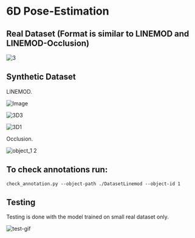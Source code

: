 # 6D Pose-Estimation

## Real Dataset (Format is similar to LINEMOD and LINEMOD-Occlusion)

![3](https://user-images.githubusercontent.com/61361845/177278919-cd53068f-c53e-4c33-9107-ce7544804f0c.png)


## Synthetic Dataset

LINEMOD.

![Image](https://user-images.githubusercontent.com/61361845/188304799-e076f6a4-8acf-498d-b588-51cabd1afa29.png)

![3D3](https://user-images.githubusercontent.com/61361845/188285420-924db41f-633b-4e11-a414-15c7c844e43b.png)

![3D1](https://user-images.githubusercontent.com/61361845/188285422-7eddde5d-c75b-40cd-98f1-d9230d0cef32.png)


Occlusion.

![object_1 2](https://user-images.githubusercontent.com/61361845/177279694-2eb99287-a92f-4833-9b8e-1e70bc0fa802.png)


## To check annotations run:

```
check_annotation.py --object-path ./DatasetLinemod --object-id 1
```

## Testing

Testing is done with the model trained on small real dataset only.

![test-gif](https://user-images.githubusercontent.com/61361845/177279942-9579591f-4e4d-4972-a556-43696f15402b.gif)


